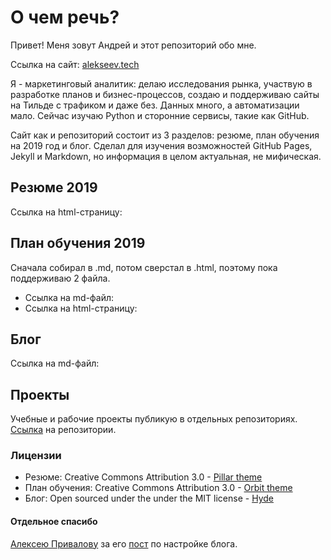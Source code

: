 # О чем речь?

Привет! Меня зовут Андрей и этот репозиторий обо мне.

Ссылка на сайт: [alekseev.tech](https://alekseev.tech/)

Я - маркетинговый аналитик: делаю исследования рынка, участвую в разработке планов и бизнес-процессов, создаю
и поддерживаю сайты на Тильде с трафиком и даже без. Данных много, а автоматизации мало. Сейчас изучаю Python и сторонние сервисы, такие как GitHub.

Сайт как и репозиторий состоит из 3 разделов: резюме, план обучения на 2019 год и блог.
Сделал для изучения возможностей GitHub Pages, Jekyll и Markdown, но информация в целом актуальная, не мифическая.


## Резюме 2019

Ссылка на html-страницу:


## План обучения 2019

Сначала собирал в .md, потом сверстал в .html, поэтому пока поддерживаю 2 файла.

* Ссылка на md-файл:
* Ссылка на html-страницу:


## Блог
Ссылка на md-файл:


## Проекты
Учебные и рабочие проекты публикую в отдельных репозиториях.
[Ссылка](https://github.com/Drewleks?tab=repositories) на репозитории.


### Лицензии

* Резюме: Creative Commons Attribution 3.0 - [Pillar theme](https://github.com/xriley/pillar-theme)
* План обучения: Creative Commons Attribution 3.0 - [Orbit theme](https://github.com/xriley/Orbit-Theme)
* Блог: Open sourced under the under the MIT license - [Hyde](https://github.com/poole/hyde)


#### Отдельное спасибо
[Алексею Привалову](https://github.com/alexprivalov) за его [пост](http://alexprivalov.org/setup-blog-on-github/) по настройке блога.
